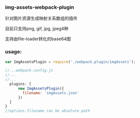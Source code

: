 ### img-assets-webpack-plugin

针对图片资源生成映射关系数组的插件

目前只支持png, gif, jpg, jpeg4种

支持由file-loader转化的base64图

### usage:

```javascript
var ImgAssetsPlugin = require('./webpack.plugin/imgAssets');

//...webpack.config.js
//...
//...
  plugins: [      
      new ImgAssetsPlugin({
        filename: 'imgAssets.json'
      })
  ]
}
//options.filename can be absolute path
```
